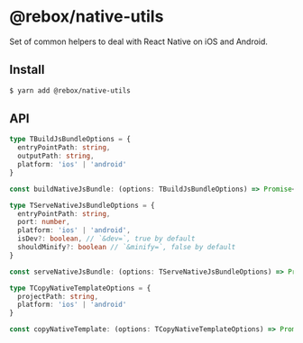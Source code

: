 # @rebox/native-utils

Set of common helpers to deal with React Native on iOS and Android.

## Install

```sh
$ yarn add @rebox/native-utils
```

## API

```ts
type TBuildJsBundleOptions = {
  entryPointPath: string,
  outputPath: string,
  platform: 'ios' | 'android'
}

const buildNativeJsBundle: (options: TBuildJsBundleOptions) => Promise<string>
```

```ts
type TServeNativeJsBundleOptions = {
  entryPointPath: string,
  port: number,
  platform: 'ios' | 'android',
  isDev?: boolean, // `&dev=`, true by default
  shouldMinify?: boolean // `&minify=`, false by default
}

const serveNativeJsBundle: (options: TServeNativeJsBundleOptions) => Promise<() => void>

```

```ts
type TCopyNativeTemplateOptions = {
  projectPath: string,
  platform: 'ios' | 'android'
}

const copyNativeTemplate: (options: TCopyNativeTemplateOptions) => Promise<void>
```
